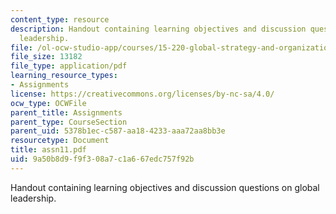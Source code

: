 ```yaml
---
content_type: resource
description: Handout containing learning objectives and discussion questions on global
  leadership.
file: /ol-ocw-studio-app/courses/15-220-global-strategy-and-organization-spring-2008/9a50b8d9f9f308a7c1a667edc757f92b_assn11.pdf
file_size: 13182
file_type: application/pdf
learning_resource_types:
- Assignments
license: https://creativecommons.org/licenses/by-nc-sa/4.0/
ocw_type: OCWFile
parent_title: Assignments
parent_type: CourseSection
parent_uid: 5378b1ec-c587-aa18-4233-aaa72aa8bb3e
resourcetype: Document
title: assn11.pdf
uid: 9a50b8d9-f9f3-08a7-c1a6-67edc757f92b
---
```

Handout containing learning objectives and discussion questions on global leadership.